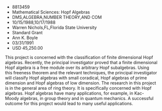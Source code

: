 
* 8813459
* Mathematical Sciences: Hopf Algebras
* DMS,ALGEBRA,NUMBER THEORY,AND COM
* 10/15/1988,10/17/1988
* Warren Nichols,FL,Florida State University
* Standard Grant
* Ann K. Boyle
* 03/31/1991
* USD 45,250.00

This project is concerned with the classification of finite dimensional Hopf
algebras. Recently, the principal investigator proved that a finite dimensional
Hopf algebra is a free module over its arbitrary Hopf subalgebras. Using this
freeness theorem and the relevant techniques, the principal investigator will
classify Hopf algebras with small coradical, Hopf algebras of prime dimension
and Hopf algebras of low dimension. The research in this project is in the
general area of ring theory. It is specifically concerned with Hopf algebras.
Hopf algebras have many applications, for example, in Kac-Moody algebras, in
group theory and in quantum mechanics. A successful outcome for this project
would lead to many useful applications.
